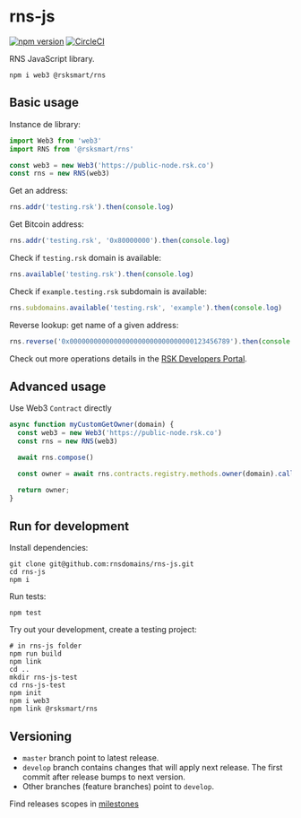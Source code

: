 # rns-js

[![npm version](https://badge.fury.io/js/%40rsksmart%2Frns.svg)](https://badge.fury.io/js/%40rsksmart%2Frns)
[![CircleCI](https://circleci.com/gh/rnsdomains/rns-js.svg?style=svg)](https://circleci.com/gh/rnsdomains/rns-js)

RNS JavaScript library.

```
npm i web3 @rsksmart/rns
```

## Basic usage

Instance de library:

```javascript
import Web3 from 'web3'
import RNS from '@rsksmart/rns'

const web3 = new Web3('https://public-node.rsk.co')
const rns = new RNS(web3)
```

Get an address:
```javascript
rns.addr('testing.rsk').then(console.log)
```

Get Bitcoin address:
```javascript
rns.addr('testing.rsk', '0x80000000').then(console.log)
```

Check if `testing.rsk` domain is available:
```javascript
rns.available('testing.rsk').then(console.log)
```

Check if `example.testing.rsk` subdomain is available:
```javascript
rns.subdomains.available('testing.rsk', 'example').then(console.log)
```

Reverse lookup: get name of a given address:
```javascript
rns.reverse('0x0000000000000000000000000000000123456789').then(console.log)
```

Check out more operations details in the [RSK Developers Portal](https://developers.rsk.co/rif/rns/libs/javascript/Operations/).

## Advanced usage

Use Web3 `Contract` directly

```javascript
async function myCustomGetOwner(domain) {
  const web3 = new Web3('https://public-node.rsk.co')
  const rns = new RNS(web3)

  await rns.compose()

  const owner = await rns.contracts.registry.methods.owner(domain).call()

  return owner;
}
```

## Run for development

Install dependencies:

```
git clone git@github.com:rnsdomains/rns-js.git
cd rns-js
npm i
```

Run tests:

```
npm test
```

Try out your development, create a testing project:

```
# in rns-js folder
npm run build
npm link
cd ..
mkdir rns-js-test
cd rns-js-test
npm init
npm i web3
npm link @rsksmart/rns
```

## Versioning

- `master` branch point to latest release.
- `develop` branch contains changes that will apply next release. The first commit after release bumps to next version.
- Other branches (feature branches) point to `develop`.

Find releases scopes in [milestones](https://github.com/rnsdomains/rns-js/milestones)
